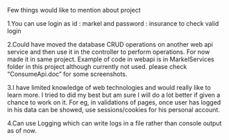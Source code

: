  

Few things would like to mention about project

1.You can use login as id : markel and password : insurance to check valid login

2.Could have moved the database CRUD operations on another web api service and then use it in the controller to perform operations. For now made it in same project.
Example of code in webapi is in MarkelServices folder in this project although currently not used. please check “ConsumeApi.doc” for some screenshots.

3.I have limited knowledge of web technologies and would really like to learn more. I tried to did my best but am sure I will do a lot better if given a chance to work on it. For eg, in validations of pages, once user has logged in his data can be showed, use sessions/cookies for his personal account.

4.Can use Logging which can write logs in a file rather than console output as of now.
